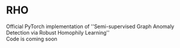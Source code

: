 # RHO
Official PyTorch implementation of ''Semi-supervised Graph Anomaly Detection via Robust Homophily Learning'' <br>
Code is coming soon
